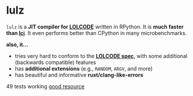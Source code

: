 # lulz

`lulz` is a **JIT compiler for [LOLCODE](http://www.lolcode.org/)** written in RPython.
It is **much faster than [lci](https://github.com/justinmeza/lci)**. It even performs 
better than CPython in many microbenchmarks.

**also, it...**

- tries very hard to conform to the [**LOLCODE spec**](https://github.com/justinmeza/lolcode-spec), 
  with some additional (backwards compatible) features
- has **additional extensions** (e.g., `RANDOM`, `ARGV`, and more)
- has beautiful and informative **rust/clang-like-errors**

49 tests working
[good resource](https://tratt.net/laurie/blog/entries/fast_enough_vms_in_fast_enough_time.html)
